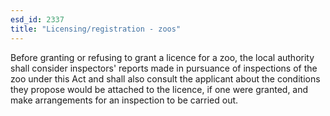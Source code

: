 ```yaml
---
esd_id: 2337
title: "Licensing/registration - zoos"
---
```


Before granting or refusing to grant a licence for a zoo, the local authority shall consider inspectors' reports made in pursuance of inspections of the zoo under this Act and shall also consult the applicant about the conditions they propose would be attached to the licence, if one were granted, and make arrangements for an inspection to be carried out.

